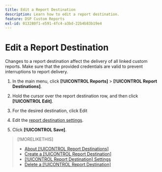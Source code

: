 ```yaml
---
title: Edit a Report Destination
description: Learn how to edit a report destination.
feature: DSP Custom Reports
exl-id: 013280f1-e591-4fc4-a3bd-22b4b83b19e4
---
```

# Edit a Report Destination

Changes to a report destination affect the delivery of all linked custom reports. Make sure that the provided credentials are valid to prevent interruptions to report delivery.

1. In the main menu, click **[!UICONTROL Reports]** > **[!UICONTROL Report Destinations]**.

1. Hold the cursor over the report destination row, and then click **[!UICONTROL Edit]**.

1. For the desired destination, click Edit

1. Edit the [report destination settings](/help/dsp/reports/report-destinations/report-destination-settings.md).

1. Click **[!UICONTROL Save]**.

>[!MORELIKETHIS]
>
>* [About [!UICONTROL Report Destinations]](/help/dsp/reports/report-destinations/report-destination-about.md)
>* [Create a [!UICONTROL Report Destination]](/help/dsp/reports/report-destinations/report-destination-create.md)
>* [[!UICONTROL Report Destination] Settings](/help/dsp/reports/report-destinations/report-destination-settings.md)
>* [Delete a [!UICONTROL Report Destination]](/help/dsp/reports/report-destinations/report-destination-delete.md)
